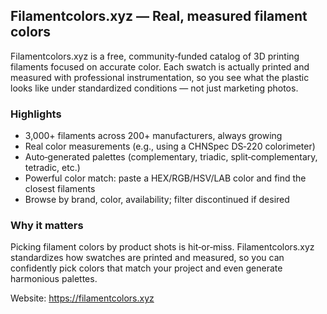 ## Filamentcolors.xyz — Real, measured filament colors

Filamentcolors.xyz is a free, community‑funded catalog of 3D printing filaments focused on accurate color. Each swatch is actually printed and measured with professional instrumentation, so you see what the plastic looks like under standardized conditions — not just marketing photos.

### Highlights
- 3,000+ filaments across 200+ manufacturers, always growing
- Real color measurements (e.g., using a CHNSpec DS‑220 colorimeter)
- Auto‑generated palettes (complementary, triadic, split‑complementary, tetradic, etc.)
- Powerful color match: paste a HEX/RGB/HSV/LAB color and find the closest filaments
- Browse by brand, color, availability; filter discontinued if desired

### Why it matters
Picking filament colors by product shots is hit‑or‑miss. Filamentcolors.xyz standardizes how swatches are printed and measured, so you can confidently pick colors that match your project and even generate harmonious palettes.

Website: https://filamentcolors.xyz
